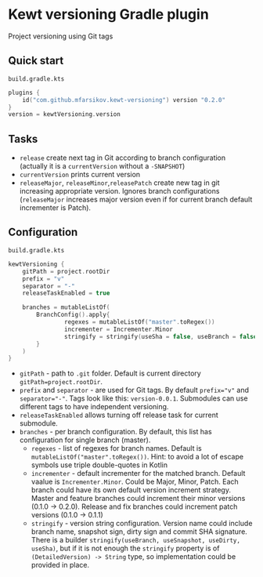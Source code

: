 # Kewt versioning Gradle plugin

Project versioning using Git tags

## Quick start
`build.gradle.kts`
```kotlin
plugins {
    id("com.github.mfarsikov.kewt-versioning") version "0.2.0"
}
version = kewtVersioning.version
```

## Tasks
* `release` create next tag in Git according to branch configuration (actually it is a `currentVersion` without a 
`-SNAPSHOT`)
* `currentVersion` prints current version
* `releaseMajor`, `releaseMinor`,`releasePatch` create new tag in git increasing appropriate version. 
Ignores branch configurations (`releaseMajor` increases major version even if for current branch default incrementer is 
Patch).

## Configuration
`build.gradle.kts`
```kotlin
kewtVersioning {
    gitPath = project.rootDir
    prefix = "v"
    separator = "-"
    releaseTaskEnabled = true

    branches = mutableListOf(
        BranchConfig().apply{
                regexes = mutableListOf("master".toRegex())
                incrementer = Incrementer.Minor
                stringify = stringify(useSha = false, useBranch = false)
        }       
    )
}
```
* `gitPath` - path to `.git` folder. Default is current directory `gitPath=project.rootDir`.
* `prefix` and `separator` - are used for Git tags. By default `prefix="v"` and `separator="-"`. Tags look like 
this: `version-0.0.1`. Submodules can use different tags to have independent versioning. 
* `releaseTaskEnabled` allows turning off release task for current submodule.
* `branches` - per branch configuration. By default, this list has configuration for single branch (master).
  * `regexes` - list of regexes for branch names. Default is `mutableListOf("master".toRegex())`. Hint: to avoid a lot 
  of escape symbols use triple double-quotes in Kotlin
  * `incrementer` - default incrementer for the matched branch. Default vaalue is `Incrementer.Minor`. Could be Major, Minor, Patch. Each branch could have its own
   default version increment strategy. Master and feature branches could increment their minor versions (0.1.0 -> 0.2.0).
   Release and fix branches could increment patch versions (0.1.0 -> 0.1.1) 
  * `stringify` - version string configuration. Version name could include branch name, snapshot sign, dirty sign and 
  commit SHA signature. There is a builder `stringify(useBranch, useSnapshot, useDirty, useSha)`, but if it is not 
  enough the `stringify` property is of `(DetailedVersion) -> String` type, so implementation could be provided in place. 
